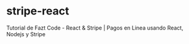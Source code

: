 # stripe-react
Tutorial de Fazt Code - React &amp; Stripe | Pagos en Linea usando React, Nodejs y Stripe
